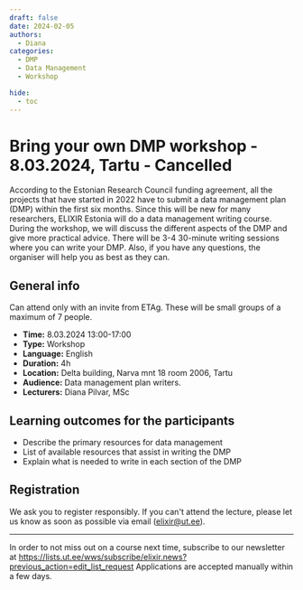 ```yaml
---
draft: false
date: 2024-02-05
authors:
  - Diana
categories:
  - DMP
  - Data Management
  - Workshop

hide:
  - toc
---
```


# Bring your own DMP workshop - 8.03.2024, Tartu - Cancelled

According to the Estonian Research Council funding agreement, all the projects that have started in 2022 have to submit a data management plan (DMP) within the first six months. Since this will be new for many researchers,  ELIXIR Estonia will do a data management writing course.
During the workshop, we will discuss the different aspects of the DMP and give more practical advice.  There will be 3-4 30-minute writing sessions where you can write your DMP. Also, if you have any questions, the organiser will help you as best as they can. 

<!-- more -->

## General info

Can attend only with an invite from ETAg. These will be small groups of a maximum of  7 people. 

* __Time:__ 8.03.2024 13:00-17:00
* __Type:__ Workshop
* __Language:__ English
* __Duration:__ 4h
* __Location:__ Delta building, Narva mnt 18 room 2006, Tartu
* __Audience:__ Data management plan writers.
* __Lecturers:__ Diana Pilvar, MSc


## Learning outcomes for the participants

* Describe the primary resources for data management
* List of available resources that assist in writing the DMP
* Explain what is needed to write in each section of the DMP

## Registration

We ask you to register responsibly. If you can't attend the lecture, please let us know as soon as possible via email (elixir@ut.ee).

---

In order to not miss out on a course next time, subscribe to our newsletter at  https://lists.ut.ee/wws/subscribe/elixir.news?previous_action=edit_list_request
Applications are accepted manually within a few days. 


